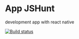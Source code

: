 # App JSHunt

development app with react native

[![Build status](https://build.appcenter.ms/v0.1/apps/d427581b-59ee-4859-92b3-113ade33a9c2/branches/master/badge)](https://appcenter.ms)
